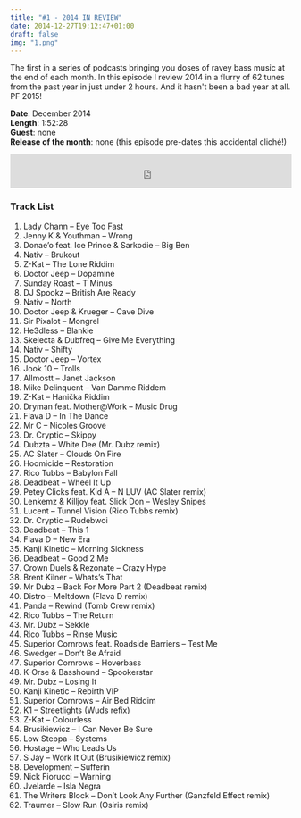 ```yaml
---
title: "#1 - 2014 IN REVIEW"
date: 2014-12-27T19:12:47+01:00
draft: false
img: "1.png"
---
```


The first in a series of podcasts bringing you doses of ravey bass music at the end of each month. In this episode I review 2014 in a flurry of 62 tunes from the past year in just under 2 hours. And it hasn't been a bad year at all. PF 2015!​

**Date**: December 2014  
**Length**: 1:52:28  
**Guest**: none  
**Release of the month**: none (this episode pre-dates this accidental cliché!)

<div>
<iframe width="100%" height="60" src="https://www.mixcloud.com/widget/iframe/?hide_cover=1&mini=1&feed=%2Fzkat%2Fmasquerave-podcast-1-2014-in-review%2F" frameborder="0" ></iframe>
</div>

### Track List

1. Lady Chann – Eye Too Fast
2. Jenny K & Youthman – Wrong
3. Donae’o feat. Ice Prince & Sarkodie – Big Ben
4. Nativ – Brukout 
5. Z-Kat – The Lone Riddim 
6. Doctor Jeep – Dopamine
7. Sunday Roast – T Minus 
8. DJ Spookz – British Are Ready
9. Nativ – North
10. Doctor Jeep & Krueger – Cave Dive
11. Sir Pixalot – Mongrel
12. He3dless – Blankie
13. Skelecta & Dubfreq – Give Me Everything
14. Nativ – Shifty
15. Doctor Jeep – Vortex
16. Jook 10 – Trolls
17. Allmostt – Janet Jackson
18. Mike Delinquent – Van Damme Riddem
19. Z-Kat – Hanička Riddim
20. Dryman feat. Mother@Work – Music Drug
21. Flava D – In The Dance
22. Mr C – Nicoles Groove
23. Dr. Cryptic – Skippy
24. Dubzta – White Dee (Mr. Dubz remix)
25. AC Slater – Clouds On Fire
26. Hoomicide – Restoration
27. Rico Tubbs – Babylon Fall
28. Deadbeat – Wheel It Up
29. Petey Clicks feat. Kid A – N LUV (AC Slater remix)
30. Lenkemz & Killjoy feat. Slick Don – Wesley Snipes
31. Lucent – Tunnel Vision (Rico Tubbs remix)
32. Dr. Cryptic – Rudebwoi
33. Deadbeat – This 1
34. Flava D – New Era
35. Kanji Kinetic – Morning Sickness
36. Deadbeat – Good 2 Me
37. Crown Duels & Rezonate – Crazy Hype
38. Brent Kilner – Whats’s That
39. Mr Dubz – Back For More Part 2 (Deadbeat remix)
40. Distro – Meltdown (Flava D remix)
41. Panda – Rewind (Tomb Crew remix)
42. Rico Tubbs – The Return
43. Mr. Dubz – Sekkle
44. Rico Tubbs – Rinse Music
45. Superior Cornrows feat. Roadside Barriers – Test Me
46. Swedger – Don’t Be Afraid
47. Superior Cornrows – Hoverbass
48. K-Orse & Basshound – Spookerstar
49. Mr. Dubz – Losing It
50. Kanji Kinetic – Rebirth VIP
51. Superior Cornrows – Air Bed Riddim
52. K1 – Streetlights (Wuds refix)
53. Z-Kat – Colourless
54. Brusikiewicz – I Can Never Be Sure
55. Low Steppa – Systems
56. Hostage – Who Leads Us
57. S Jay – Work It Out (Brusikiewicz remix)
58. Development – Sufferin
59. Nick Fiorucci – Warning
60. Jvelarde – Isla Negra
61. The Writers Block – Don’t Look Any Further (Ganzfeld Effect remix)
62. Traumer – Slow Run (Osiris remix)
